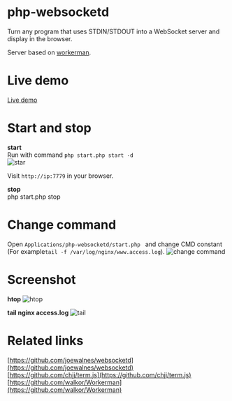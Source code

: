 # php-websocketd
Turn any program that uses STDIN/STDOUT into a WebSocket server and display in the browser.

Server based on [workerman](https://github.com/walkor/Workerman).

# Live demo
[Live demo](http://120.27.122.71:7779/)

# Start and stop
**start**  
Run with command ```php start.php start -d```   
![star](https://github.com/walkor/php-websocketd/blob/master/Applications/php-websocketd/Web/imgs/start.png?raw=true)

Visit ```http://ip:7779``` in your browser.

**stop**  
php start.php stop

# Change command
Open ```Applications/php-websocketd/start.php ``` and change CMD constant (For example```tail -f /var/log/nginx/www.access.log```).
![change command](https://github.com/walkor/php-websocketd/blob/master/Applications/php-websocketd/Web/imgs/cmd.png?raw=true)

# Screenshot
**htop**
![htop](https://github.com/walkor/php-websocketd/blob/master/Applications/php-websocketd/Web/imgs/htop.jpg?raw=true)

**tail nginx access.log**
![tail](https://github.com/walkor/php-websocketd/blob/master/Applications/php-websocketd/Web/imgs/tail.png?raw=true)

# Related links
[https://github.com/joewalnes/websocketd](https://github.com/joewalnes/websocketd)    
[https://github.com/chjj/term.js](https://github.com/chjj/term.js)    
[https://github.com/walkor/Workerman](https://github.com/walkor/Workerman)    

